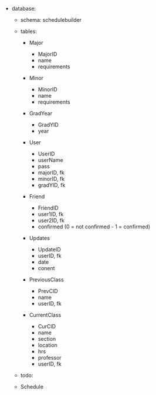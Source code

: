 - database:
  - schema: schedulebuilder
  - tables:
    - Major
      - MajorID
      - name
      - requirements
      
    - Minor
      - MinorID
      - name
      - requirements
    - GradYear
      - GradYID
      - year
    - User
      - UserID
      - userName
      - pass
      - majorID, fk 
      - minorID, fk 
      - gradYID, fk
    - Friend
      - FriendID
      - user1ID, fk
      - user2ID, fk
      - confirmed (0 = not confirmed - 1 = confirmed)
    - Updates
      - UpdateID
      - userID, fk
      - date
      - conent
    - PreviousClass
      - PrevCID
      - name
      - userID, fk
    - CurrentClass
      - CurCID
      - name
      - section
      - location
      - hrs
      - professor
      - userID, fk
      
   - todo:
    - Schedule
